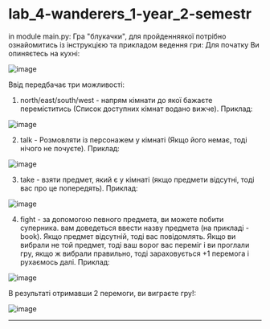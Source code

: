 # lab_4-wanderers_1-year_2-semestr
in module main.py:
Гра "блукачки", для пройденняякої потрібно ознайомитись із інструкцією та прикладом ведення гри:
Для початку Ви опиняєтесь на кухні:

![image](https://user-images.githubusercontent.com/116158735/225191556-b6988834-82c1-466c-817f-7cf44d2bebba.png)

Ввід передбачає три можливості:
1) north/east/south/west - напрям кімнати до якої бажаєте переміститись (Список доступних кімнат водано вижче). Приклад:

![image](https://user-images.githubusercontent.com/116158735/225192058-e9d8d0e6-ca9d-42c5-9546-34e2433192c5.png)

2) talk - Розмовляти із персонажем у кімнаті (Якщо його немає, тоді нічого не почуєте). Приклад:

![image](https://user-images.githubusercontent.com/116158735/225192219-1d653f58-5a9a-4609-be11-a6f5ea82938a.png)

3) take - взяти предмет, який є у кімнаті (якщо предмети відсутні, тоді вас про це попередять). Приклад:

![image](https://user-images.githubusercontent.com/116158735/225192557-4c43720f-4c24-40f3-b951-6b23769e4009.png)

4) fight - за допомогою певного предмета, ви можете побити суперника. вам доведеться ввести назву предмета (на прикладі - book). Якщо предмет відсутній, тоді вас повідомлять. Якщо ви вибрали не той предмет, тоді ваш ворог вас переміг і ви проглали гру, якщо ж вибрали правильно, тоді зараховується +1 перемога і рухаємось далі. Приклад:

![image](https://user-images.githubusercontent.com/116158735/225193421-285bad8f-ad93-4be4-9f0a-1bca03df4604.png)

В результаті отримавши 2 перемоги, ви виграєте гру!:

![image](https://user-images.githubusercontent.com/116158735/225193698-8eaf4684-19e1-474b-b63e-3b55c5409086.png)

______________________________________________________________________________________________________________

